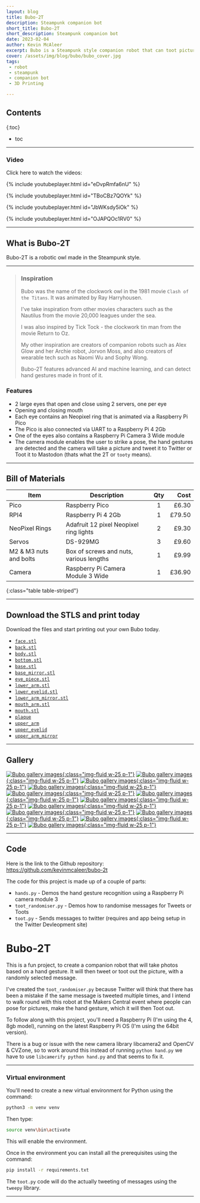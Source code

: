 ```yaml
---
layout: blog
title: Bubo-2T
description: Steampunk companion bot
short_title: Bubo-2T
short_description: Steampunk companion bot
date: 2023-02-04
author: Kevin McAleer
excerpt: Bubo is a Steampunk style companion robot that can toot pictures based on a user hand gesture
cover: /assets/img/blog/bubo/bubo_cover.jpg
tags: 
 - robot
 - steampunk
 - companion bot
 - 3D Printing

---
```


## Contents

{:toc}
* toc

---

### Video

Click here to watch the videos:

{% include youtubeplayer.html id="eDvpRmfa6nU" %}

{% include youtubeplayer.html id="TBoCBz7QOYk" %}

{% include youtubeplayer.html id="JbWKsdy5iOk" %}

{% include youtubeplayer.html id="OJAPQOc1RV0" %}

---

## What is Bubo-2T

Bubo-2T is a robotic owl made in the Steampunk style.

---

> ### Inspiration
>
> Bubo was the name of the clockwork owl in the 1981 movie `Clash of the Titans`. It was animated by Ray Harryhousen.
>
> I've take inspiration from other movies characters such as the Nautilus from the movie 20,000 leagues under the sea.
>
> I was also inspired by Tick Tock - the clockwork tin man from the movie Return to Oz.
>
> My other inspiration are creators of companion robots such as Alex Glow and her Archie robot, Jorvon Moss, and also creators of wearable tech such as Naomi Wu and Sophy Wong.
>
> Bubo-2T features advanced AI and machine learning, and can detect hand gestures made in front of it.

### Features

* 2 large eyes that open and close using 2 servers, one per eye
* Opening and closing mouth
* Each eye contains an Neopixel ring that is animated via a Raspberry Pi Pico
* The Pico is also connected via UART to a Raspberry Pi 4 2Gb
* One of the eyes also contains a Raspberry Pi Camera 3 Wide module
* The camera module enables the user to strike a pose, the hand gestures are detected and the camera will take a picture and tweet it to Twitter or Toot it to Mastodon (thats what the 2T or `tooty` means).

---

## Bill of Materials

Item                   | Description                             | Qty |   Cost
-----------------------|-----------------------------------------|:---:|------:
Pico                   | Raspberry Pico                          |  1  |  £6.30
RPI4                   | Raspberry Pi 4 2Gb                      |  1  | £79.50
NeoPixel Rings         | Adafruit 12 pixel Neopixel ring lights  |  2  |  £9.30
Servos                 | DS-929MG                                |  3  |  £9.60
M2 & M3 nuts and bolts | Box of screws and nuts, various lengths |  1  |  £9.99
Camera                 | Raspberry Pi Camera Module 3 Wide       |  1  | £36.90
{:class="table table-striped"}

---

## Download the STLS and print today

Download the files and start printing out your own Bubo today.

* [`face.stl`](/assets/stl/bubo/face.stl)
* [`back.stl`](/assets/stl/bubo/back.stl)
* [`body.stl`](/assets/stl/bubo/body.stl)
* [`bottom.stl`](/assets/stl/bubo/bottom.stl)
* [`base.stl`](/assets/stl/bubo/base.stl)
* [`base_mirror.stl`](/assets/stl/bubo/base_mirror.stl)
* [`eye_piece.stl`](/assets/stl/bubo/eye_piece.stl)
* [`lower_arm.stl`](/assets/stl/bubo/lower_arm.stl)
* [`lower_eyelid.stl`](/assets/stl/bubo/lower_eyelid.stl)
* [`lower_arm_mirror.stl`](/assets/stl/bubo/lower_arm_mirror.stl)
* [`mouth_arm.stl`](/assets/stl/bubo/mouth_arm.stl)
* [`mouth.stl`](/assets/stl/bubo/mouth.stl)
* [`plaque`](/assets/stl/bubo/plaque.stl)
* [`upper_arm`](/assets/stl/bubo/upper_arm.stl)
* [`upper_eyelid`](/assets/stl/bubo/upper_eyelid.stl)
* [`upper_arm_mirror`](/assets/stl/bubo/upper_arm_mirror.stl)

---

## Gallery

[![Bubo gallery images](/assets/img/blog/bubo/bubo01.jpg){:class="img-fluid w-25 p-1"}](/assets/img/blog/bubo/bubo01.jpg)
[![Bubo gallery images](/assets/img/blog/bubo/bubo02.jpg){:class="img-fluid w-25 p-1"}](/assets/img/blog/bubo/bubo02.jpg)
[![Bubo gallery images](/assets/img/blog/bubo/bubo03.jpg){:class="img-fluid w-25 p-1"}](/assets/img/blog/bubo/bubo03.jpg)
[![Bubo gallery images](/assets/img/blog/bubo/bubo04.jpg){:class="img-fluid w-25 p-1"}](/assets/img/blog/bubo/bubo04.jpg)
[![Bubo gallery images](/assets/img/blog/bubo/bubo05.jpg){:class="img-fluid w-25 p-1"}](/assets/img/blog/bubo/bubo05.jpg)
[![Bubo gallery images](/assets/img/blog/bubo/bubo06.jpg){:class="img-fluid w-25 p-1"}](/assets/img/blog/bubo/bubo06.jpg)
[![Bubo gallery images](/assets/img/blog/bubo/bubo07.jpg){:class="img-fluid w-25 p-1"}](/assets/img/blog/bubo/bubo07.jpg)
[![Bubo gallery images](/assets/img/blog/bubo/bubo08.jpg){:class="img-fluid w-25 p-1"}](/assets/img/blog/bubo/bubo08.jpg)
[![Bubo gallery images](/assets/img/blog/bubo/bubo09.jpg){:class="img-fluid w-25 p-1"}](/assets/img/blog/bubo/bubo09.jpg)
[![Bubo gallery images](/assets/img/blog/bubo/bubo10.jpg){:class="img-fluid w-25 p-1"}](/assets/img/blog/bubo/bubo10.jpg)
[![Bubo gallery images](/assets/img/blog/bubo/bubo11.jpg){:class="img-fluid w-25 p-1"}](/assets/img/blog/bubo/bubo11.jpg)
[![Bubo gallery images](/assets/img/blog/bubo/bubo12.jpg){:class="img-fluid w-25 p-1"}](/assets/img/blog/bubo/bubo12.jpg)

---

## Code

Here is the link to the Github repository: <https://github.com/kevinmcaleer/bubo-2t>

The code for this project is made up of a couple of parts:

* `hands.py` - Demos the hand gesture recognition using a Raspberry Pi camera module 3
* `toot_randomiser.py` - Demos how to randomise messages for Tweets or Toots
* `toot.py` - Sends messages to twitter (requires and app being setup in the Twitter Devleopment site)

# Bubo-2T

This is a fun project, to create a companion robot that will take photos based on a hand gesture. It will then tweet or toot out the picture, with a randomly selected message. 

I've created the `toot_randomiser.py` because Twitter will think that there has been a mistake if the same message is tweeted multiple times, and I intend to walk round with this robot at the Makers Central event where people can pose for pictures, make the hand gesture, which it will then Toot out.  

To follow along with this project, you'll need a Raspberry Pi (I'm using the 4, 8gb model), running on the latest Raspberry Pi OS (I'm using the 64bit version).

There is a bug or issue with the new camera library libcamera2 and OpenCV & CVZone, so to work around this instead of running `python hand.py` we have to use `libcamerify python hand.py` and that seems to fix it.

---

### Virtual environment

You'll need to create a new virtual environment for Python using the command:

```bash
python3 -m venv venv
```

Then type:

```bash
source venv\bin\activate
```

This will enable the environment. 

Once in the environment you can install all the prerequisites using the command:

```bash
pip install -r requirements.txt
```

The `toot.py` code will do the actually tweeting of messages using the `tweepy` library.

---
